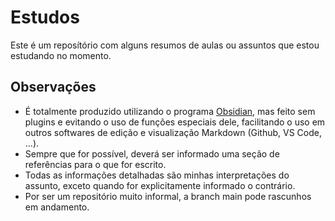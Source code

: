 # Estudos

Este é um reposítório com alguns resumos de aulas ou assuntos que estou estudando no momento.

## Observações

- É totalmente produzido utilizando o programa [Obsidian](https://obsidian.md), mas feito sem plugins e evitando o uso de funções especiais dele, facilitando o uso em outros softwares de edição e visualização Markdown (Github, VS Code, ...).
- Sempre que for possível, deverá ser informado uma seção de referências para o que for escrito.
- Todas as informações detalhadas são minhas interpretações do assunto, exceto quando for explicitamente informado o contrário.
- Por ser um repositório muito informal, a branch main pode rascunhos em andamento.